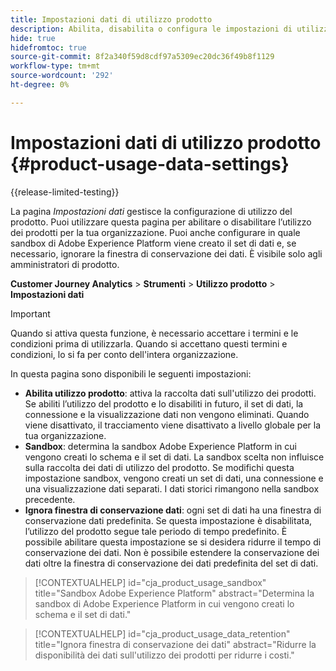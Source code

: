 ```yaml
---
title: Impostazioni dati di utilizzo prodotto
description: Abilita, disabilita o configura le impostazioni di utilizzo del prodotto.
hide: true
hidefromtoc: true
source-git-commit: 8f2a340f59d8cdf97a5309ec20dc36f49b8f1129
workflow-type: tm+mt
source-wordcount: '292'
ht-degree: 0%

---
```


# Impostazioni dati di utilizzo prodotto {#product-usage-data-settings}

{{release-limited-testing}}

La pagina _Impostazioni dati_ gestisce la configurazione di utilizzo del prodotto. Puoi utilizzare questa pagina per abilitare o disabilitare l’utilizzo dei prodotti per la tua organizzazione. Puoi anche configurare in quale sandbox di Adobe Experience Platform viene creato il set di dati e, se necessario, ignorare la finestra di conservazione dei dati. È visibile solo agli amministratori di prodotto.

**Customer Journey Analytics** > **Strumenti** > **Utilizzo prodotto** > **Impostazioni dati**

>[!IMPORTANT]
>
>Quando si attiva questa funzione, è necessario accettare i termini e le condizioni prima di utilizzarla. Quando si accettano questi termini e condizioni, lo si fa per conto dell&#39;intera organizzazione.

In questa pagina sono disponibili le seguenti impostazioni:

* **Abilita utilizzo prodotto**: attiva la raccolta dati sull&#39;utilizzo dei prodotti. Se abiliti l’utilizzo del prodotto e lo disabiliti in futuro, il set di dati, la connessione e la visualizzazione dati non vengono eliminati. Quando viene disattivato, il tracciamento viene disattivato a livello globale per la tua organizzazione.
* **Sandbox**: determina la sandbox Adobe Experience Platform in cui vengono creati lo schema e il set di dati. La sandbox scelta non influisce sulla raccolta dei dati di utilizzo del prodotto. Se modifichi questa impostazione sandbox, vengono creati un set di dati, una connessione e una visualizzazione dati separati. I dati storici rimangono nella sandbox precedente.
* **Ignora finestra di conservazione dati**: ogni set di dati ha una finestra di conservazione dati predefinita. Se questa impostazione è disabilitata, l’utilizzo del prodotto segue tale periodo di tempo predefinito. È possibile abilitare questa impostazione se si desidera ridurre il tempo di conservazione dei dati. Non è possibile estendere la conservazione dei dati oltre la finestra di conservazione dei dati predefinita del set di dati.

>[!CONTEXTUALHELP]
>id="cja_product_usage_sandbox"
>title="Sandbox Adobe Experience Platform"
>abstract="Determina la sandbox di Adobe Experience Platform in cui vengono creati lo schema e il set di dati."

>[!CONTEXTUALHELP]
>id="cja_product_usage_data_retention"
>title="Ignora finestra di conservazione dei dati"
>abstract="Ridurre la disponibilità dei dati sull&#39;utilizzo dei prodotti per ridurre i costi."
